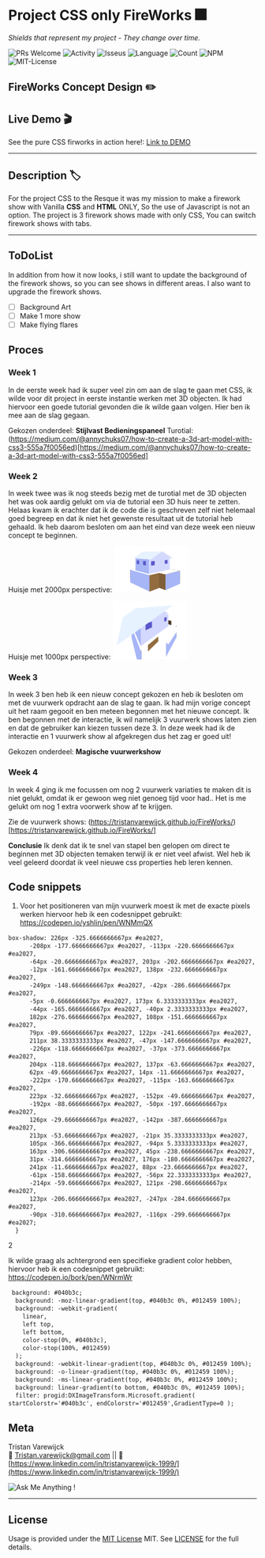 # Project CSS only FireWorks :fireworks:

_Shields that represent my project - They change over time._

![PRs Welcome](https://img.shields.io/badge/PRs-welcome-brightgreen.svg?style=flat-square) ![Activity](https://img.shields.io/github/last-commit/TristanVarewijck/FireWorks) ![Isseus](https://img.shields.io/github/issues/TristanVarewijck/FireWorks) ![Language](https://img.shields.io/github/languages/top/TristanVarewijck/FireWorks) ![Count](https://img.shields.io/github/languages/count/TristanVarewijck/FireWorks?color=#a55eea) ![NPM](https://img.shields.io/npm/v/npm) ![MIT-License](https://img.shields.io/apm/l/vim-mode)

## FireWorks Concept Design :pencil2:

<!-- PICTURE OF THE PRODUCT -->

## Live Demo :clapper:

See the pure CSS firworks in action here!:
[Link to DEMO](https://tristanvarewijck.github.io/FireWorks/)

---

## Description :label:

For the project CSS to the Resque it was my mission to make a firework show with Vanilla **CSS** and **HTML** ONLY, So the use of Javascript is not an option. The project is 3 firework shows made with only CSS, You can switch firework shows with tabs.

---

## ToDoList

In addition from how it now looks, i still want to update the background of the firework shows, so you can see shows in different areas. I also want to upgrade the firework shows.

- [ ] Background Art
- [ ] Make 1 more show
- [ ] Make flying flares

## Proces

### Week 1

In de eerste week had ik super veel zin om aan de slag te gaan met CSS, ik wilde voor dit project in eerste instantie werken met 3D objecten. Ik had hiervoor een goede tutorial gevonden die ik wilde gaan volgen. Hier ben ik mee aan de slag gegaan.

Gekozen onderdeel: **Stijlvast Bedieningspaneel**
Turotial: (https://medium.com/@annychuks07/how-to-create-a-3d-art-model-with-css3-555a7f0056ed)[https://medium.com/@annychuks07/how-to-create-a-3d-art-model-with-css3-555a7f0056ed]

### Week 2

In week twee was ik nog steeds bezig met de turotial met de 3D objecten het was ook aardig gelukt om via de tutorial een 3D huis neer te zetten. Helaas kwam ik erachter dat ik de code die is geschreven zelf niet helemaal goed begreep en dat ik niet het gewenste resultaat uit de tutorial heb gehaald. Ik heb daarom besloten om aan het eind van deze week een nieuw concept te beginnen.

Huisje met 2000px perspective:
<img src="./images/huisje.png" alt="foto van huisje" width="150px"> <br>

Huisje met 1000px perspective:
<img src="./images/huisje-kapot.png" alt="foto van huisje kapot" width="150px">

### Week 3

In week 3 ben heb ik een nieuw concept gekozen en heb ik besloten om met de vuurwerk opdracht aan de slag te gaan. Ik had mijn vorige concept uit het raam gegooit en ben meteen begonnen met het nieuwe concept. Ik ben begonnen met de interactie, ik wil namelijk 3 vuurwerk shows laten zien en dat de gebruiker kan kiezen tussen deze 3.
In deze week had ik de interactie en 1 vuurwerk show al afgekregen dus het zag er goed uit!

Gekozen onderdeel: **Magische vuurwerkshow**

### Week 4

In week 4 ging ik me focussen om nog 2 vuurwerk variaties te maken dit is niet gelukt, omdat ik er gewoon weg niet genoeg tijd voor had.. Het is me gelukt om nog 1 extra voorwerk show af te krijgen.

Zie de vuurwerk shows: (https://tristanvarewijck.github.io/FireWorks/)[https://tristanvarewijck.github.io/FireWorks/]

**Conclusie**
Ik denk dat ik te snel van stapel ben gelopen om direct te beginnen met 3D objecten temaken terwijl ik er niet veel afwist. Wel heb ik veel geleerd doordat ik veel nieuwe css properties heb leren kennen.

## Code snippets

1. Voor het positioneren van mijn vuurwerk moest ik met de exacte pixels werken hiervoor heb ik een codesnippet gebruikt: https://codepen.io/yshlin/pen/WNMmQX

```
box-shadow: 226px -325.6666666667px #ea2027,
      -208px -177.6666666667px #ea2027, -113px -220.6666666667px #ea2027,
      -64px -20.6666666667px #ea2027, 203px -202.6666666667px #ea2027,
      -12px -161.6666666667px #ea2027, 138px -232.6666666667px #ea2027,
      -249px -148.6666666667px #ea2027, -42px -286.6666666667px #ea2027,
      -5px -0.6666666667px #ea2027, 173px 6.3333333333px #ea2027,
      -44px -165.6666666667px #ea2027, -40px 2.3333333333px #ea2027,
      182px -276.6666666667px #ea2027, 108px -151.6666666667px #ea2027,
      79px -89.6666666667px #ea2027, 122px -241.6666666667px #ea2027,
      211px 38.3333333333px #ea2027, -47px -147.6666666667px #ea2027,
      -226px -118.6666666667px #ea2027, -37px -373.6666666667px #ea2027,
      204px -118.6666666667px #ea2027, 137px -63.6666666667px #ea2027,
      62px -49.6666666667px #ea2027, 14px -11.6666666667px #ea2027,
      -222px -170.6666666667px #ea2027, -115px -163.6666666667px #ea2027,
      223px -32.6666666667px #ea2027, -152px -49.6666666667px #ea2027,
      -192px -88.6666666667px #ea2027, -50px -197.6666666667px #ea2027,
      126px -29.6666666667px #ea2027, -142px -387.6666666667px #ea2027,
      213px -53.6666666667px #ea2027, -21px 35.3333333333px #ea2027,
      105px -366.6666666667px #ea2027, -94px 5.3333333333px #ea2027,
      163px -306.6666666667px #ea2027, 45px -238.6666666667px #ea2027,
      31px -314.6666666667px #ea2027, 176px -180.6666666667px #ea2027,
      241px -11.6666666667px #ea2027, 88px -23.6666666667px #ea2027,
      -61px -158.6666666667px #ea2027, -56px 22.3333333333px #ea2027,
      -214px -59.6666666667px #ea2027, 121px -298.6666666667px #ea2027,
      123px -206.6666666667px #ea2027, -247px -284.6666666667px #ea2027,
      -90px -310.6666666667px #ea2027, -116px -299.6666666667px #ea2027;
  }

```

2

Ik wilde graag als achtergrond een specifieke gradient color hebben, hiervoor heb ik een codesnippet gebruikt: https://codepen.io/bork/pen/WNrmWr

```
 background: #040b3c;
  background: -moz-linear-gradient(top, #040b3c 0%, #012459 100%);
  background: -webkit-gradient(
    linear,
    left top,
    left bottom,
    color-stop(0%, #040b3c),
    color-stop(100%, #012459)
  );
  background: -webkit-linear-gradient(top, #040b3c 0%, #012459 100%);
  background: -o-linear-gradient(top, #040b3c 0%, #012459 100%);
  background: -ms-linear-gradient(top, #040b3c 0%, #012459 100%);
  background: linear-gradient(to bottom, #040b3c 0%, #012459 100%);
  filter: progid:DXImageTransform.Microsoft.gradient( startColorstr='#040b3c', endColorstr='#012459',GradientType=0 );
```

## Meta

Tristan Varewijck <br>
:email: [Tristan.varewijck@gmail.com](Tristan.varewijck@gmail.com) ||
:large_blue_diamond: [https://www.linkedin.com/in/tristanvarewijck-1999/](https://www.linkedin.com/in/tristanvarewijck-1999/)

![Ask Me Anything !](https://img.shields.io/badge/Ask%20me-anything-1abc9c.svg)

---

## License

Usage is provided under the [MIT License](https://github.com/git/git-scm.com/blob/master/MIT-LICENSE.txt) MIT. See [LICENSE](https://github.com/TristanVarewijck/FireWorks/blob/master/LICENSE) for the full details.
